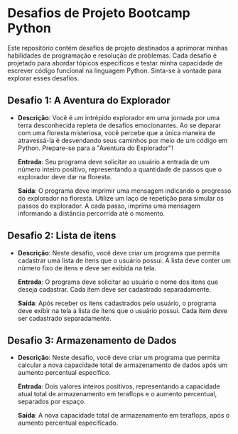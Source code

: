 # Desafios de Projeto Bootcamp Python 

Este repositório contém desafios de projeto destinados a aprimorar minhas habilidades de programação e resolução de problemas. Cada desafio é projetado para abordar tópicos específicos e testar minha capacidade de escrever código funcional na linguagem Python. Sinta-se à vontade para explorar esses desafios.

## Desafio 1: A Aventura do Explorador

- **Descrição**: Você é um intrépido explorador em uma jornada por uma terra desconhecida repleta de desafios emocionantes. Ao se deparar com uma floresta misteriosa, você percebe que a única maneira de atravessá-la é desvendando seus caminhos por meio de um código em Python. Prepare-se para a "Aventura do Explorador"!

  **Entrada**: Seu programa deve solicitar ao usuário a entrada de um número inteiro positivo, representando a quantidade de passos que o explorador deve dar na floresta.

  **Saída**: O programa deve imprimir uma mensagem indicando o progresso do explorador na floresta. Utilize um laço de repetição para simular os passos do explorador. A cada passo, imprima uma mensagem informando a distância percorrida até o momento.

## Desafio 2: Lista de itens

- **Descrição**: Neste desafio, você deve criar um programa que permita cadastrar uma lista de itens que o usuário possui. A lista deve conter um número fixo de itens e deve ser exibida na tela.

  **Entrada**: O programa deve solicitar ao usuário o nome dos itens que deseja cadastrar. Cada item deve ser cadastrado separadamente.

  **Saída**: Após receber os itens cadastrados pelo usuário, o programa deve exibir na tela a lista de itens que o usuário possui. Cada item deve ser cadastrado separadamente.

## Desafio 3: Armazenamento de Dados

- **Descrição**: Neste desafio, você deve criar um programa que permita calcular a nova capacidade total de armazenamento de dados após um aumento percentual específico.

  **Entrada**: Dois valores inteiros positivos, representando a capacidade atual total de armazenamento em teraflops e o aumento percentual, separados por espaço.

  **Saída**: A nova capacidade total de armazenamento em teraflops, após o aumento percentual especificado.
